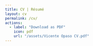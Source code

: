 ```yaml
---
title: CV | Résumé
layout: cv
permalink: /cv/
actions:
  - label: "Download as PDF"
    icon: pdf
    url: "/assets/Vicente Opaso CV.pdf"
---
```

